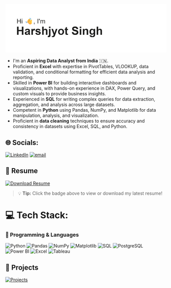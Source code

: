 ![Header](header.png)
- I'm an **Aspiring Data Analyst from India** 🇮🇳.
- Proficient in **Excel** with expertise in PivotTables, VLOOKUP, data validation, and conditional formatting for efficient data analysis and reporting.
- Skilled in **Power BI** for building interactive dashboards and visualizations, with hands-on experience in DAX, Power Query, and custom visuals to provide business insights.
- Experienced in **SQL** for writing complex queries for data extraction, aggregation, and analysis across large datasets.
- Competent in **Python** using Pandas, NumPy, and Matplotlib for data manipulation, analysis, and visualization.
- Proficient in **data cleaning** techniques to ensure accuracy and consistency in datasets using Excel, SQL, and Python.

## 🌐 Socials:
[![LinkedIn](https://img.shields.io/badge/LinkedIn-%230077B5.svg?logo=linkedin&logoColor=white)](https://linkedin.com/in/HarshjyotSingh) [![email](https://img.shields.io/badge/Email-D14836?logo=gmail&logoColor=white)](mailto:jyotsinghharsh123@gmail.com) 

## 📄 Resume
[![Download Resume](https://img.shields.io/badge/Download-Resume-success?style=for-the-badge&logo=adobe-acrobat-reader&logoColor=white)](https://github.com/HarshjyotSingh/HarshjyotSingh/blob/main/Harsh-ResumeNew.pdf)

> 💡 **Tip:** Click the badge above to view or download my latest resume!

# 💻 Tech Stack:
### 🐍 Programming & Languages  
![Python](https://img.shields.io/badge/Python-3776AB?style=for-the-badge&logo=python&logoColor=white)  ![Pandas](https://img.shields.io/badge/Pandas-150458?style=for-the-badge&logo=pandas&logoColor=white)  ![NumPy](https://img.shields.io/badge/NumPy-013243?style=for-the-badge&logo=numpy&logoColor=white)  ![Matplotlib](https://img.shields.io/badge/Matplotlib-ffffff?style=for-the-badge&logo=plotly&logoColor=blue)  ![SQL](https://img.shields.io/badge/SQL-003B57?style=for-the-badge&logo=database&logoColor=white)  ![PostgreSQL](https://img.shields.io/badge/PostgreSQL-336791?style=for-the-badge&logo=postgresql&logoColor=white)  ![Power BI](https://img.shields.io/badge/Power%20BI-F2C811?style=for-the-badge&logo=power-bi&logoColor=black)  ![Excel](https://img.shields.io/badge/Microsoft%20Excel-217346?style=for-the-badge&logo=microsoft-excel&logoColor=white)  ![Tableau](https://img.shields.io/badge/Tableau-E97627?style=for-the-badge&logo=tableau&logoColor=white)   

## 📂 Projects
[![Projects](https://img.shields.io/badge/View%20My-Projects-blue?style=for-the-badge&logo=github)](https://github.com/HarshjyotSingh?tab=repositories)

